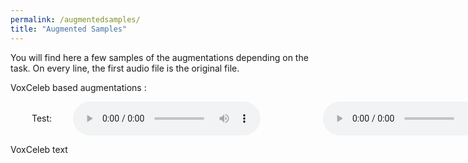 ```yaml
---
permalink: /augmentedsamples/
title: "Augmented Samples"
---
```


You will find here a few samples of the augmentations depending on the task. On every line, the first audio file is the original file.


VoxCeleb based augmentations : 

<html>
<style type="text/css"> .grid-container { display: grid; grid-template-columns: 100px auto 100px auto; } .grid-item { display: flex; align-items: center; justify-content: center; }</style>
<div class="grid-container"><div class="grid-item"> Test:</div><div class="grid-item"> <audio controls=""> <source src="../audio/id10227_2P3pquebk9k_000020.wav" type="audio/wav"> Your browser does not support the audio element. </audio></div><div class="grid-item"></div><div class="grid-item"><audio controls=""> <source src="../audio/id10227_2P3pquebk9k_000020.wav" type="audio/wav" />
 </audio></div></div>
</html>


VoxCeleb
text

